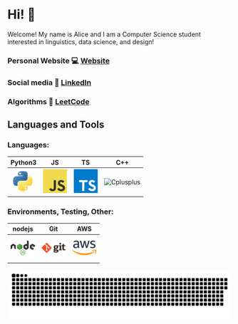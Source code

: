 # Hi! 🧸

Welcome! My name is Alice and I am a Computer Science student interested in linguistics, data science, and design!

### Personal Website 💻 [Website](https://asdsdonko.github.io/Alice-Portfolio/) 

### Social media 📡  [LinkedIn](https://linkedin.com/in/alice-dos-santos-4b0a00280) 

### Algorithms 🧪 [LeetCode](https://leetcode.com)



## Languages and Tools 
<div>

### Languages:
| Python3 | JS | TS | C++ |
|----------|----------|----------|----------|
|  <img src="https://github.com/devicons/devicon/blob/master/icons/python/python-original.svg" title="Python"  alt="Python" width="55" height="55"/> | <img src="https://github.com/devicons/devicon/blob/master/icons/javascript/javascript-original.svg" title="JavaScript" alt="JavaScript" width="55" height="55"/> | <img src="https://github.com/devicons/devicon/blob/master/icons/typescript/typescript-plain.svg" title="TypeScript" alt="TypeScript" width="55" height="55"/> | <img src="https://github.com/devicons/devicon/tree/master/icons/cplusplus" title="Cplusples" alt="Cplusplus" width="55" height="55"/> |
### Environments, Testing, Other:

| nodejs | Git | AWS |
|----------|----------|----------|
|<img src="https://github.com/devicons/devicon/blob/master/icons/nodejs/nodejs-original-wordmark.svg" title="nodejs" alt="NodeJS" width="55" height="55"/>|<img src="https://github.com/devicons/devicon/blob/master/icons/git/git-original-wordmark.svg" title="Git" alt="Git" width="55" height="55"/>| <img src="https://github.com/devicons/devicon/blob/master/icons/amazonwebservices/amazonwebservices-original-wordmark.svg" title="AWS" alt="AWS" width="55" height="55"/> |


<p align="center">
 <img width="1000" src="github-snake.svg" alt="snake"/>
</p>

<!--
**asdsdonko/asdsdonko** is a ✨ _special_ ✨ repository because its `README.md` (this file) appears on your GitHub profile.

Here are some ideas to get you started:

- 🔭 I’m currently working on ...
- 🌱 I’m currently learning ...
- 👯 I’m looking to collaborate on ...
- 🤔 I’m looking for help with ...
- 💬 Ask me about ...
- 📫 How to reach me: ...
- 😄 Pronouns: ...
- ⚡ Fun fact: ...
-->
